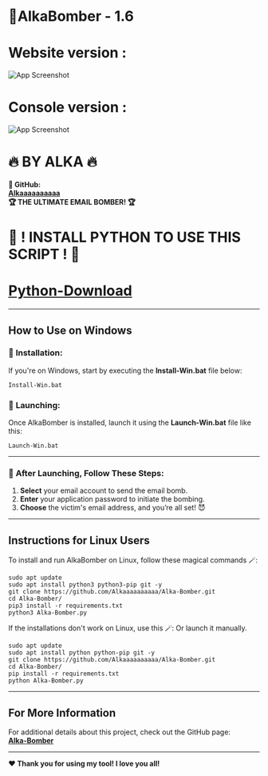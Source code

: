 # **👾AlkaBomber - 1.6**
# **Website version :**
![App Screenshot](https://cdn.discordapp.com/attachments/1279507529977692221/1290635394332758038/Bomber.png?ex=66fd2d60&is=66fbdbe0&hm=1e005c096cf1f13af65b8774d80bffbc316a7145b79eec30bc6437d7e3c4a234&)
# **Console version :**
![App Screenshot](https://cdn.discordapp.com/attachments/1279507529977692221/1290336629671854161/AlkaBomber.jpg?ex=66fc1721&is=66fac5a1&hm=d604daa30c70161812daa17f7255e873329a12329f8b79db753494315a49d53c&)

# **🔥 BY ALKA 🔥**

**👾 GitHub:**  
**[Alkaaaaaaaaaa](https://github.com/Alkaaaaaaaaaa)**  
**🏆 THE ULTIMATE EMAIL BOMBER! 🏆**

# **🔧 ! INSTALL PYTHON TO USE THIS SCRIPT ! 🔧**
# **[Python-Download](https://www.python.org/downloads/)**
---

## **How to Use on Windows**

### 🔧 **Installation:**  
If you're on Windows, start by executing the **Install-Win.bat** file below: 

```
Install-Win.bat
```

### 🚀 **Launching:**  
Once AlkaBomber is installed, launch it using the **Launch-Win.bat** file like this: 

```
Launch-Win.bat
```

---

### 📩 **After Launching, Follow These Steps:**

1. **Select** your email account to send the email bomb.
2. **Enter** your application password to initiate the bombing.
3. **Choose** the victim's email address, and you’re all set! 😈

---

## **Instructions for Linux Users**

To install and run AlkaBomber on Linux, follow these magical commands 🪄:

```
sudo apt update
sudo apt install python3 python3-pip git -y
git clone https://github.com/Alkaaaaaaaaaa/Alka-Bomber.git
cd Alka-Bomber/
pip3 install -r requirements.txt
python3 Alka-Bomber.py
```
If the installations don't work on Linux, use this 🪄:
Or launch it manually.
```
sudo apt update
sudo apt install python python-pip git -y
git clone https://github.com/Alkaaaaaaaaaa/Alka-Bomber.git
cd Alka-Bomber/
pip install -r requirements.txt
python Alka-Bomber.py
```

---

## **For More Information**

For additional details about this project, check out the GitHub page:  
**[Alka-Bomber](https://github.com/Alkaaaaaaaaaa)**

---

**❤️ Thank you for using my tool! I love you all!**  
